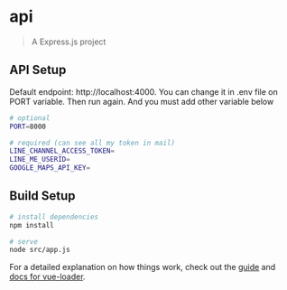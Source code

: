 # api

> A Express.js project

## API Setup

Default endpoint: http://localhost:4000. You can change it in .env file on PORT variable. Then run again.
And you must add other variable below

```bash
# optional
PORT=8000

# required (can see all my token in mail)
LINE_CHANNEL_ACCESS_TOKEN=
LINE_ME_USERID=
GOOGLE_MAPS_API_KEY=
```

## Build Setup

```bash
# install dependencies
npm install

# serve
node src/app.js
```

For a detailed explanation on how things work, check out the [guide](http://vuejs-templates.github.io/webpack/) and [docs for vue-loader](http://vuejs.github.io/vue-loader).
